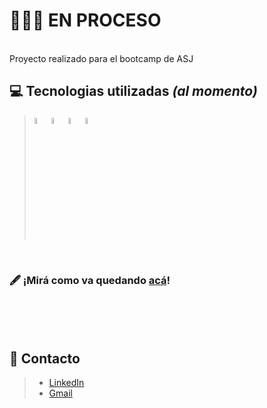 
# 👩🏻‍💻 EN PROCESO
<br>
Proyecto realizado para el bootcamp de ASJ

## 💻 Tecnologias utilizadas _(al momento)_

> <img style="width:5%" src="https://cdn-icons-png.flaticon.com/512/5968/5968267.png"/>
> <img style="width:5%" src="https://cdn-icons-png.flaticon.com/512/732/732190.png"/>
> <img style="width:5%" src="https://cdn-icons-png.flaticon.com/512/5968/5968292.png"/>
> <img style="width:5%" src="https://cdn-icons-png.flaticon.com/512/38/38401.png"/>

<br>

### 🖋️ ¡Mirá como va quedando <a href="https://brendalamas.github.io/PlusPagos/"> acá</a>!
<br>
<br>
<br>


## 📨 Contacto
> - [LinkedIn](https://www.linkedin.com/in/brenda-lamas-597b79145/)
> - [Gmail](https://mail.google.com/mail/u/0/?tab=rm&ogbl)


